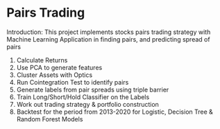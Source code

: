 # Pairs Trading

Introduction: 
This project implements stocks pairs trading strategy with Machine Learning Application in finding pairs, and predicting spread of pairs


1. Calculate Returns 
2. Use PCA to generate features
3. Cluster Assets with Optics
4. Run Cointegration Test to identify pairs 
5. Generate labels from pair spreads using triple barrier 
6. Train Long/Short/Hold Classifier on the Labels 
7. Work out trading strategy & portfolio construction 
8. Backtest for the period from 2013-2020 for Logistic, Decision Tree & Random Forest Models
